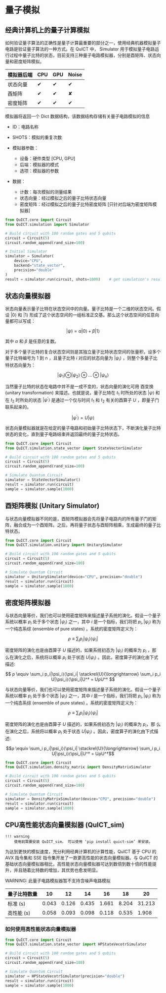 # 量子模拟

## 经典计算机上的量子计算模拟

如何验证量子算法的正确性是量子计算最重要的部分之一，使用经典机器模拟量子电路是验证量子算法的一种方式。在 QuICT 中， Simulator 用于模拟量子电路运行过程中量子比特的状态，目前支持三种量子电路模拟器，分别是酉矩阵、状态向量和密度矩阵模拟。

|  模拟器后端   |   CPU   |   GPU   |    Noise   |
| ------      | ------- |  ------  |    ------    |
|   状态向量    |   &#10004;   |  &#10004;   |    &#10004;   |
|    酉矩阵     |   &#10004;   |  &#10004;   |    &#10008;   |
|   密度矩阵    |   &#10004;   |  &#10004;   |    &#10004;   |

模拟器将返回一个 Dict 数据结构，该数据结构存储有关量子电路模拟的信息

- ID：电路名称
- SHOTS：模拟的重复次数

- 模拟器参数：
    - 设备：硬件类型 [CPU, GPU]
    - 后端：模拟器的模式
    - 选项：模拟器的参数

- 数据：
    - 计数：每次模拟的测量结果
    - 状态向量：经过模拟之后的量子比特状态向量
    - 密度矩阵：经过模拟之后的量子比特密度矩阵 [只针对后端为密度矩阵模拟器]

``` python
from QuICT.core import Circuit
from QuICT.simulation import Simulator

# Build circuit with 100 random gates and 5 qubits
circuit = Circuit(5)
circuit.random_append(rand_size=100)

# Initial Simulator
simulator = Simulator(
    device="CPU",
    backend="state_vector",
    precision="double"
)
result = simulator.run(circuit, shots=1000)    # get simulation's result
```

## 状态向量模拟器

状态向量表示量子比特在状态空间中的向量。量子比特是一个二维的状态空间。假设 $|0⟩$ 和 $|1⟩$ 形成了这个状态空间的一组标准正交基。那么这个状态空间的任意向量都可以写成：

$$
|\psi⟩ = \alpha|0⟩ + \beta|1⟩
$$

其中 $\alpha$ 和 $\beta$ 是任意的复数。

对于多个量子比特的复合状态空间则是其独立量子比特状态空间的张量积，设多个量子比特编号为 1 到 n ，且量子比特 $i$ 对应的状态向量为 $|\psi_i⟩$ ，则整个多量子比特状态向量为：

$$
|\psi_1⟩ \otimes |\psi_2⟩ \otimes \dots \otimes |\psi_n⟩
$$

当然量子比特的状态在电路中并不是一成不变的，状态向量的演化可用 酉变换 (unitary transformation) 来描述。也就是说，量子比特在 $t_1$ 时所处的状态 $|\psi⟩$ 和在 $t_2$ 时所处的状态 $|\psi^′⟩$ 是通过一个仅与时间 $t_1$ 和 $t_2$ 有关的酉算子 $U$ ，即量子门联系起来的。

$$
|\psi^′⟩ = U|ψ⟩
$$

状态向量模拟器就是在给定的量子电路和初始量子比特状态下，不断演化量子比特状态的变化，直到量子电路结束并返回最终的量子比特状态。

```python
from QuICT.core import Circuit
from QuICT.simulation.state_vector import StateVectorSimulator

# Build circuit with 100 random gates and 5 qubits
circuit = Circuit(5)
circuit.random_append(rand_size=100)

# Simulate Quantum Circuit
simulator = StateVectorSimulator()
result = simulator.run(circuit)
sample = simulator.sample(1000)
```

## 酉矩阵模拟 (Unitary Simulator)

与状态向量模拟器不同的是，酉矩阵模拟器会先将量子电路内的所有量子门的矩阵，融合成为一个酉矩阵。之后，再将量子状态与酉矩阵相乘，生成最终的量子比特状态。

``` python
from QuICT.core import Circuit
from QuICT.simulation.unitary import UnitarySimulator

# Build circuit with 100 random gates and 5 qubits
circuit = Circuit(5)
circuit.random_append(rand_size=100)

# Simulate Quantum Circuit
simulator = UnitarySimulator(device="CPU", precision="double")
result = simulator.run(circuit)
sample = simulator.sample(1000)
```

## 密度矩阵模拟器

与状态向量等价，我们也可以使用密度矩阵来描述量子系统的演化。假设一个量子系统以概率 $p_i$ 处于多个状态 $|\psi_i⟩$ 之一，其中 $i$ 是一个指标，我们将把 ${p_i, |\psi_i⟩}$ 称为一个纯态系综 (ensemble of pure states) 。系统的密度矩阵定义为：

$$
ρ \equiv \sum_i p_i|\psi_i⟩⟨\psi_i|
$$

密度矩阵的演化也是由酉算子 $U$ 描述的，如果系统初态为 $|\psi_i⟩$ 的概率为 $p_i$ ，那 么在演化之后，系统将以概率 $p_i$ 处于状态 $U|\psi_i⟩$ 。因此，密度算子的演化由下式描述:

$$
ρ \equiv \sum_i p_i|\psi_i⟩⟨\psi_i| \stackrel{U}{\longrightarrow} \sum_i p_i U|\psi_i⟩⟨\psi_i|U^† = UρU^†
$$

与状态向量等价，我们也可以使用密度矩阵来描述量子系统的演化。假设一个量子系统以概率 $p_i$ 处于多个状态 $|\psi_i⟩$ 之一，其中 $i$ 是一个指标，我们将把 ${p_i, |\psi_i⟩}$ 称为一个纯态系综 (ensemble of pure states) 。系统的密度矩阵定义为：

$$ρ \equiv \sum_i p_i|\psi_i⟩⟨\psi_i|$$

密度矩阵的演化也是由酉算子 $U$ 描述的，如果系统初态为 $|\psi_i⟩$ 的概率为 $p_i$，那 么在演化之后，系统将以概率 $p_i$ 处于状态 $U|\psi_i⟩$ 。因此，密度算子的演化由下式描述:

$$ρ \equiv \sum_i p_i|\psi_i⟩⟨\psi_i| \stackrel{U}{\longrightarrow} \sum_i p_i U|\psi_i⟩⟨\psi_i|U^† = UρU^†$$

``` python
from QuICT.core import Circuit
from QuICT.simulation.density_matrix import DensityMatrixSimulator

# Build circuit with 100 random gates and 5 qubits
circuit = Circuit(5)
circuit.random_append(rand_size=100)

# Simulate Quantum Circuit
simulator = DensityMatrixSimulator(device="CPU", precision="double")
result = simulator.run(circuit)
sample = simulator.sample(1000)
```

## CPU高性能状态向量模拟器 (QuICT_sim)

    !!! warning
        使用前需要安装 QuICT_sim， 可以使用 ‘pip install quict-sim’ 来安装。

为达到更快的模拟速度，充分利用经典计算机的计算性能，QuICT 基于 CPU 的 AVX 指令集和 SSE 指令集开发了一款更高性能的状态向量模拟器。与 QuICT 的基础状态向量模拟器相比，高性能状态向量模拟器可达到数倍到数十倍的性能提升，并且随着比特数的增加，其优势也愈发明显。

WARNING: 此量子电路模拟器暂不支持含噪声电路模拟

|  量子比特数量   |   10   |   12   |    14   |   16   |   18   |    20   | 
| ------      | ------- |  ------  |  ------  | ------- |  ------  |  ------  |
|     标准 (s)    |   0.043   |  0.126   |    0.435   | 1.661  |  8.204  |  31.213 |
|    高性能 (s)    |   0.058   |  0.093   |   0.098   | 0.118  | 0.535 | 1.908 |


### 如何使用高性能状态向量模拟器
``` python
from QuICT.core import Circuit
from QuICT.simulation.state_vector import HPStateVecotrSimulator

# Build circuit with 100 random gates and 5 qubits
circuit = Circuit(5)
circuit.random_append(rand_size=100)

# Simulate Quantum Circuit
simulator = HPStateVecotrSimulator(precision="double")
result = simulator.run(circuit)
sample = simulator.sample(1000)
```
